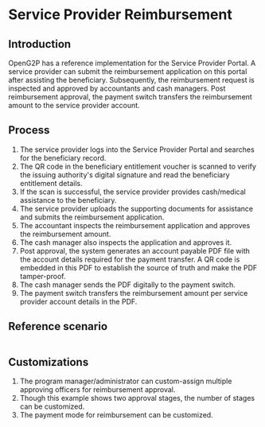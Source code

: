 # Service Provider Reimbursement

## Introduction

OpenG2P has a reference implementation for the Service Provider Portal. A service provider can submit the reimbursement application on this portal after assisting the beneficiary. Subsequently, the reimbursement request is inspected and approved by accountants and cash managers. Post reimbursement approval, the payment switch transfers the reimbursement amount to the service provider account.

## Process

1. The service provider logs into the Service Provider Portal and searches for the beneficiary record.
2. The QR code in the beneficiary entitlement voucher is scanned to verify the issuing authority's digital signature and read the beneficiary entitlement details.
3. If the scan is successful, the service provider provides cash/medical assistance to the beneficiary.&#x20;
4. The service provider uploads the supporting documents for assistance and submits the reimbursement application.
5. The accountant inspects the reimbursement application and approves the reimbursement amount.
6. The cash manager also inspects the application and approves it.&#x20;
7. Post approval, the system generates an account payable PDF file with the account details required for the payment transfer. A QR code is embedded in this PDF to establish the source of truth and make the PDF tamper-proof.
8. The cash manager sends the PDF digitally to the payment switch.
9. The payment switch transfers the reimbursement amount per service provider account details in the PDF.

## Reference scenario

<figure><img src="https://github.com/smita-g2p/openg2p-documentation/raw/c68b3e6da99fe077e2cbe5d5fc166b3e3487fbce/.gitbook/assets/service-provider-reimbursement.png" alt=""><figcaption></figcaption></figure>

## Customizations

1. The program manager/administrator can custom-assign multiple approving officers for reimbursement approval.
2. Though this example shows two approval stages, the number of stages can be customized.
3. The payment mode for reimbursement can be customized.
